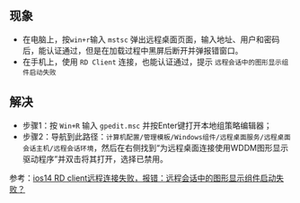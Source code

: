## 现象
- 在电脑上，按`win+r`输入 `mstsc` 弹出远程桌面页面，输入地址、用户和密码后，能认证通过，但是在加载过程中黑屏后断开并弹报错窗口。
- 在手机上，使用 `RD Client` 连接，也能认证通过，提示 `远程会话中的图形显示组件启动失败`

## 解决
- 步骤1：按 `Win+R` 输入 `gpedit.msc` 并按Enter键打开本地组策略编辑器；
- 步骤2：导航到此路径：`计算机配置/管理模板/Windows组件/远程桌面服务/远程桌面会话主机/远程会话环境`，然后在右侧找到“为远程桌面连接使用WDDM图形显示驱动程序”并双击将其打开，选择已禁用。

参考：[ios14 RD client远程连接失败，报错：远程会话中的图形显示组件启动失败？](https://www.zhihu.com/question/424314582)